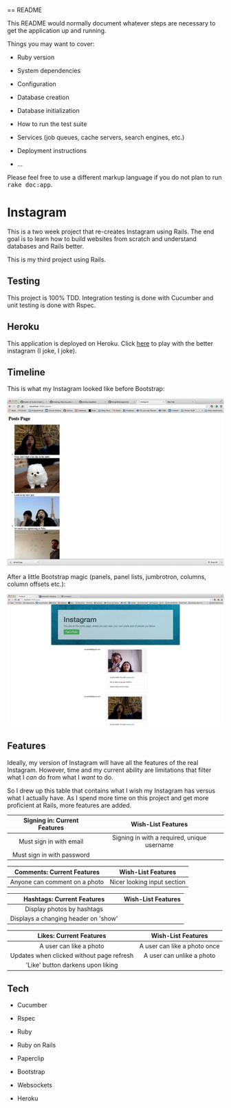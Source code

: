 == README

This README would normally document whatever steps are necessary to get the
application up and running.

Things you may want to cover:

* Ruby version

* System dependencies

* Configuration

* Database creation

* Database initialization

* How to run the test suite

* Services (job queues, cache servers, search engines, etc.)

* Deployment instructions

* ...


Please feel free to use a different markup language if you do not plan to run
<tt>rake doc:app</tt>.

Instagram
===
This is a two week project that re-creates Instagram using Rails. The end goal is to learn how to build websites from scratch and understand databases and Rails better. 

This is my third project using Rails. 

Testing
---
This project is 100% TDD. Integration testing is done with Cucumber and unit testing is done with Rspec.

Heroku
---
This application is deployed on Heroku. Click [here] to play with the better instagram (I joke, I joke).

[here]:lougram.herokuapp.com

Timeline
---
This is what my Instagram looked like before Bootstrap:

![](README_images/img/unstyled_instagram.png)

After a little Bootstrap magic (panels, panel lists, jumbrotron, columns, column offsets etc.):

![](README_images/img/first_bootstrap.png)

Features
---
Ideally, my version of Instagram will have all the features of the real Instagram. However, time and my current ability are limitations that filter what I *can* do from what I *want* to do.

So I drew up this table that contains what I wish my Instagram has versus what I actually have. As I spend more time on this project and get more proficient at Rails, more features are added.


Signing in: Current Features  | Wish-List Features
:----------------:| :-----------------:
Must sign in with email| Signing in with a required, unique username
Must sign in with password |

Comments: Current Features  | Wish-List Features
:----------------:| :-----------------:
Anyone can comment on a photo| Nicer looking input section

Hashtags: Current Features  | Wish-List Features
:----------------:| :-----------------:
Display photos by hashtags |
Displays a changing header on 'show' |

Likes: Current Features  | Wish-List Features
:----------------:| :-----------------:
A user can like a photo | A user can like a photo once
Updates when clicked without page refresh| A user can unlike a photo
  | 'Like' button darkens upon liking




Tech
---
* Cucumber
* Rspec
* Ruby
* Ruby on Rails
* Paperclip
* Bootstrap

* Websockets

* Heroku

